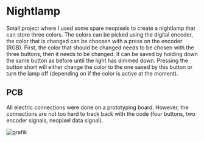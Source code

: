 # Nightlamp
 Small project where I used some spare neopixels to create a nightlamp that can store three colors.
 The colors can be picked using the digital encoder, the color that is changed can be choosen with a press on the encoder (RGB). First, the color that should be changed needs to be chosen with the three buttons, then it needs to be changed. It can be saved by holding down the same button as before until the light has dimmed down. Pressing the button short will either change the color to the one saved by this button or turn the lamp off (depending on if the color is active at the moment).

## PCB
All electric connections were done on a prototyping board. However, the connections are not too hard to track back with the code (four buttons, two encoder signals, neopixel data signal). 

![grafik](https://github.com/user-attachments/assets/c0ccf8d7-334c-4197-b974-9cfa66704438)

